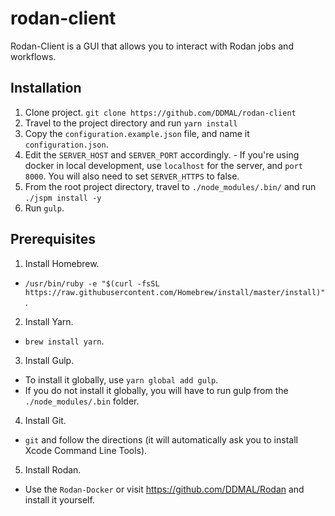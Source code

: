# __rodan-client__

Rodan-Client is a GUI that allows you to interact with Rodan jobs and workflows. 

## Installation
  1. Clone project. ```git clone https://github.com/DDMAL/rodan-client```
  2. Travel to the project directory and run ```yarn install```
  3. Copy the ```configuration.example.json``` file, and name it ```configuration.json```. 
  4. Edit the ```SERVER_HOST``` and ```SERVER_PORT``` accordingly. 
    - If you're using docker in local development, use ```localhost``` for the server, and ```port 8000```. You will also need to set ```SERVER_HTTPS``` to false. 
  5. From the root project directory, travel to ```./node_modules/.bin/``` and run ```./jspm install -y```
  6. Run ```gulp```.

## Prerequisites
1. Install Homebrew.
  - ```/usr/bin/ruby -e "$(curl -fsSL https://raw.githubusercontent.com/Homebrew/install/master/install)"```.
2.  Install Yarn.
  - ```brew install yarn```.
3. Install Gulp.
  - To install it globally, use ```yarn global add gulp```.
  - If you do not install it globally, you will have to run gulp from the ```./node_modules/.bin``` folder. 
4. Install Git.
  - ```git``` and follow the directions (it will automatically ask you to install Xcode Command Line Tools). 
5. Install Rodan.
  - Use the ```Rodan-Docker``` or visit https://github.com/DDMAL/Rodan and install it yourself. 
